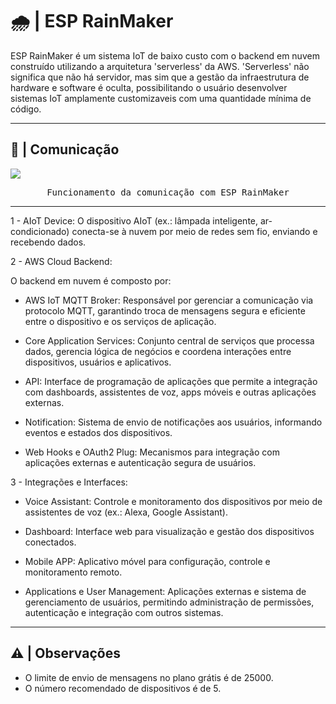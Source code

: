 # 🌧️ | ESP RainMaker

ESP RainMaker é um sistema IoT de baixo custo com o backend em nuvem construído utilizando a arquitetura 'serverless' da AWS. 'Serverless' não significa que não há servidor, mas sim que a gestão da infraestrutura de hardware e software é oculta, possibilitando o usuário desenvolver sistemas IoT amplamente customizaveis com uma quantidade mínima de código.

---

## 📡 | Comunicação

<kbd>
  <img src = "img/rainmaker.png">
</p>
  <p align = center>
    Funcionamento da comunicação com ESP RainMaker
  </p>
</kbd>

---

1 - AIoT Device: O dispositivo AIoT (ex.: lâmpada inteligente, ar-condicionado) conecta-se à nuvem por meio de redes sem fio, enviando e recebendo dados.

2 - AWS Cloud Backend:

  O backend em nuvem é composto por:

  - AWS IoT MQTT Broker: Responsável por gerenciar a comunicação via protocolo MQTT, garantindo troca de mensagens segura e eficiente entre o dispositivo e os serviços de aplicação.

  - Core Application Services: Conjunto central de serviços que processa dados, gerencia lógica de negócios e coordena interações entre dispositivos, usuários e aplicativos.

  - API: Interface de programação de aplicações que permite a integração com dashboards, assistentes de voz, apps móveis e outras aplicações externas.

  - Notification: Sistema de envio de notificações aos usuários, informando eventos e estados dos dispositivos.

  - Web Hooks e OAuth2 Plug: Mecanismos para integração com aplicações externas e autenticação segura de usuários.

3 - Integrações e Interfaces:

  - Voice Assistant: Controle e monitoramento dos dispositivos por meio de assistentes de voz (ex.: Alexa, Google Assistant).

  - Dashboard: Interface web para visualização e gestão dos dispositivos conectados.

  - Mobile APP: Aplicativo móvel para configuração, controle e monitoramento remoto.

  - Applications e User Management: Aplicações externas e sistema de gerenciamento de usuários, permitindo administração de permissões, autenticação e integração com outros sistemas.


---

## ⚠️ | Observações 
- O limite de envio de mensagens no plano grátis é de 25000.
- O número recomendado de dispositivos é de 5.
